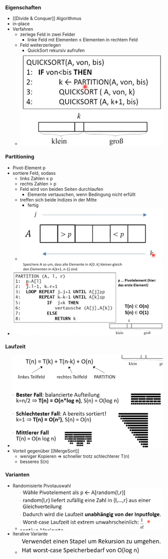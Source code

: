### Eigenschaften
+ [[Divide & Conquer]] Algorithmus
+ in-place
+ Verfahren
	+ zerlege Feld in zwei Felder
		+ linke Feld mit Elementen ≤ Elementen in rechtem Feld
	+ Feld weiterzerlegen
		+ QuickSort rekursiv aufrufen
	+ ![](../../../../z_images/Pasted%20image%2020221028153656.png)

### Partitioning
+ Pivot-Element p
+ sortiere Feld, sodass
	+ links Zahlen ≤ p
	+ rechts Zahlen > p
	+ Feld wird von beiden Seiten durchlaufen
		+ Elemente vertauschen, wenn Bedingung nicht erfüllt 
	+ treffen sich beide Indizes in der Mitte 
		+ fertig
	+ ![](../../../../z_images/Pasted%20image%2020221028153947.png)
+ ![](../../../../z_images/Pasted%20image%2020221028154444.png)

### Laufzeit
+ ![](../../../../z_images/Pasted%20image%2020221028154719.png)
+ Vorteil gegenüber [[MergeSort]]
	+ weniger Kopieren => schneller trotz schlechterer T(n)
	+ besseres S(n)

### Varianten
+ Randomisierte Pivotauswahl
	+ ![](../../../../z_images/Pasted%20image%2020221028155120.png)
+ Iterative Variante
	+ ![](../../../../z_images/Pasted%20image%2020221028155111.png)